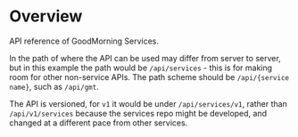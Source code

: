 # Overview

API reference of GoodMorning Services.

In the path of where the API can be used may differ from server to server, but in this example the path would be `/api/services` - this is for making room for other non-service APIs. The path scheme should be `/api/{service name}`, such as `/api/gmt`.

The API is versioned, for `v1` it would be under `/api/services/v1`, rather than `/api/v1/services` because the services repo might be developed, and changed at a different pace from other services.
